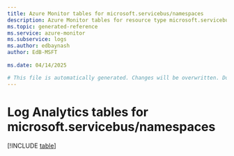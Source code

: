```yaml
---
title: Azure Monitor tables for microsoft.servicebus/namespaces
description: Azure Monitor tables for resource type microsoft.servicebus/namespaces
ms.topic: generated-reference
ms.service: azure-monitor
ms.subservice: logs
ms.author: edbaynash
author: EdB-MSFT
   
ms.date: 04/14/2025

# This file is automatically generated. Changes will be overwritten. Do not change this file directly.
---
```


# Log Analytics tables for microsoft.servicebus/namespaces  

[!INCLUDE [table](~/reusable-content/ce-skilling/azure/includes/azure-monitor/reference/tables/microsoft-servicebus_namespaces-include.md)]

